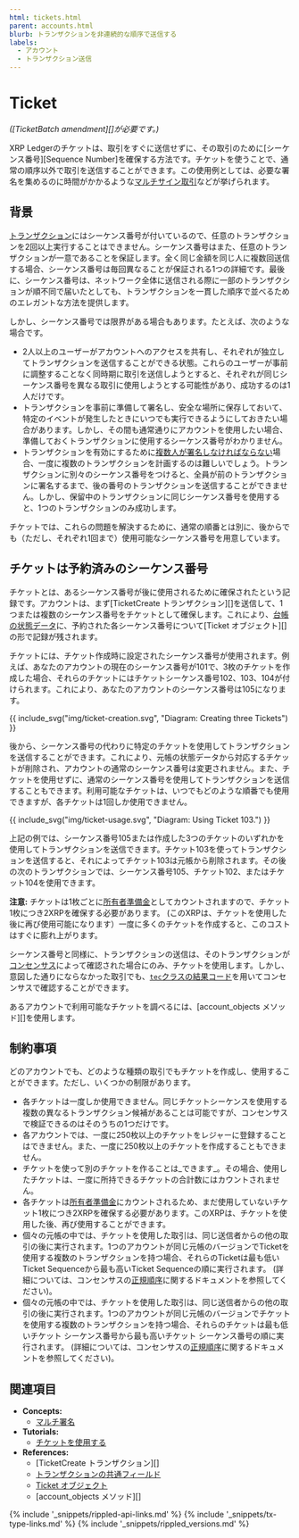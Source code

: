```yaml
---
html: tickets.html
parent: accounts.html
blurb: トランザクションを非連続的な順序で送信する
labels:
  - アカウント
  - トランザクション送信
---
```

# Ticket

_([TicketBatch amendment][]が必要です。)_

XRP Ledgerのチケットは、取引をすぐに送信せずに、その取引のために[シーケンス番号][Sequence Number]を確保する方法です。チケットを使うことで、通常の順序以外で取引を送信することができます。この使用例としては、必要な署名を集めるのに時間がかかるような[マルチサイン取引](multi-signing.html)などが挙げられます。

## 背景

[トランザクション](transaction-basics.html)にはシーケンス番号が付いているので、任意のトランザクションを2回以上実行することはできません。シーケンス番号はまた、任意のトランザクションが一意であることを保証します。全く同じ金額を同じ人に複数回送信する場合、シーケンス番号は毎回異なることが保証される1つの詳細です。最後に、シーケンス番号は、ネットワーク全体に送信される際に一部のトランザクションが順不同で届いたとしても、トランザクションを一貫した順序で並べるためのエレガントな方法を提供します。

しかし、シーケンス番号では限界がある場合もあります。たとえば、次のような場合です。

- 2人以上のユーザーがアカウントへのアクセスを共有し、それぞれが独立してトランザクションを送信することができる状態。これらのユーザーが事前に調整することなく同時期に取引を送信しようとすると、それぞれが同じシーケンス番号を異なる取引に使用しようとする可能性があり、成功するのは1人だけです。
- トランザクションを事前に準備して署名し、安全な場所に保存しておいて、特定のイベントが発生したときにいつでも実行できるようにしておきたい場合があります。しかし、その間も通常通りにアカウントを使用したい場合、準備しておくトランザクションに使用するシーケンス番号がわかりません。 <!-- STYLE_OVERRIDE: will -->
- トランザクションを有効にするために[複数人が署名しなければならない](multi-signing.html)場合、一度に複数のトランザクションを計画するのは難しいでしょう。トランザクションに別々のシーケンス番号をつけると、全員が前のトランザクションに署名するまで、後の番号のトランザクションを送信することができません。しかし、保留中のトランザクションに同じシーケンス番号を使用すると、1つのトランザクションのみ成功します。

チケットでは、これらの問題を解決するために、通常の順番とは別に、後からでも（ただし、それぞれ1回まで）使用可能なシーケンス番号を用意しています。


## チケットは予約済みのシーケンス番号

チケットとは、あるシーケンス番号が後に使用されるために確保されたという記録です。アカウントは、まず[TicketCreate トランザクション][]を送信して、1つまたは複数のシーケンス番号をチケットとして確保します。これにより、[台帳の状態データ](ledgers.html)に、予約された各シーケンス番号について[Ticket オブジェクト][]の形で記録が残されます。

チケットには、チケット作成時に設定されたシーケンス番号が使用されます。例えば、あなたのアカウントの現在のシーケンス番号が101で、3枚のチケットを作成した場合、それらのチケットにはチケットシーケンス番号102、103、104が付けられます。これにより、あなたのアカウントのシーケンス番号は105になります。

{{ include_svg("img/ticket-creation.svg", "Diagram: Creating three Tickets") }}

後から、シーケンス番号の代わりに特定のチケットを使用してトランザクションを送信することができます。これにより、元帳の状態データから対応するチケットが削除され、アカウントの通常のシーケンス番号は変更されません。また、チケットを使用せずに、通常のシーケンス番号を使用してトランザクションを送信することもできます。利用可能なチケットは、いつでもどのような順番でも使用できますが、各チケットは1回しか使用できません。

{{ include_svg("img/ticket-usage.svg", "Diagram: Using Ticket 103.") }}

上記の例では、シーケンス番号105または作成した3つのチケットのいずれかを使用してトランザクションを送信できます。チケット103を使ってトランザクションを送信すると、それによってチケット103は元帳から削除されます。その後の次のトランザクションでは、シーケンス番号105、チケット102、またはチケット104を使用できます。

**注意:** チケットは1枚ごとに[所有者準備金](reserves.html#所有者準備金)としてカウントされますので、チケット1枚につき2XRPを確保する必要があります。 (このXRPは、チケットを使用した後に再び使用可能になります）一度に多くのチケットを作成すると、このコストはすぐに膨れ上がります。

シーケンス番号と同様に、トランザクションの送信は、そのトランザクションが[コンセンサス](consensus.html)によって確認された場合にのみ、チケットを使用します。しかし、意図した通りにならなかった取引でも、[`tec`クラスの結果コード](tec-codes.html)を用いてコンセンサスで確認することができます。

あるアカウントで利用可能なチケットを調べるには、[account_objects メソッド][]を使用します。

## 制約事項

どのアカウントでも、どのような種類の取引でもチケットを作成し、使用することができます。ただし、いくつかの制限があります。

- 各チケットは一度しか使用できません。同じチケットシーケンスを使用する複数の異なるトランザクション候補があることは可能ですが、コンセンサスで検証できるのはそのうちの1つだけです。
- 各アカウントでは、一度に250枚以上のチケットをレジャーに登録することはできません。また、一度に250枚以上のチケットを作成することもできません。
- チケットを使って別のチケットを作ることは_できます_。その場合、使用したチケットは、一度に所持できるチケットの合計数にはカウントされません。
- 各チケットは[所有者準備金](eserves.html#所有者準備金)にカウントされるため、まだ使用していないチケット1枚につき2XRPを確保する必要があります。このXRPは、チケットを使用した後、再び使用することができます。
- 個々の元帳の中では、チケットを使用した取引は、同じ送信者からの他の取引の後に実行されます。1つのアカウントが同じ元帳のバージョンでTicketを使用する複数のトランザクションを持つ場合、それらのTicketは最も低いTicket Sequenceから最も高いTicket Sequenceの順に実行されます。 (詳細については、コンセンサスの[正規順序](consensus.html#xrp-ledgerプロトコル-コンセンサスと検証)に関するドキュメントを参照してください)。
- 個々の元帳の中では、チケットを使用した取引は、同じ送信者からの他の取引の後に実行されます。1つのアカウントが同じ元帳のバージョンでチケットを使用する複数のトランザクションを持つ場合、それらのチケットは最も低いチケット シーケンス番号から最も高いチケット シーケンス番号の順に実行されます。 (詳細については、コンセンサスの[正規順序](consensus.html#xrp-ledgerプロトコル-コンセンサスと検証)に関するドキュメントを参照してください)。

## 関連項目


- **Concepts:**
    - [マルチ署名](multi-signing.html)
- **Tutorials:**
    - [チケットを使用する](use-tickets.html)
- **References:**
    - [TicketCreate トランザクション][]
    - [トランザクションの共通フィールド](transaction-common-fields.html)
    - [Ticket オブジェクト](ticket.html)
    - [account_objects メソッド][]

<!--{# common link defs #}-->
{% include '_snippets/rippled-api-links.md' %}
{% include '_snippets/tx-type-links.md' %}
{% include '_snippets/rippled_versions.md' %}
